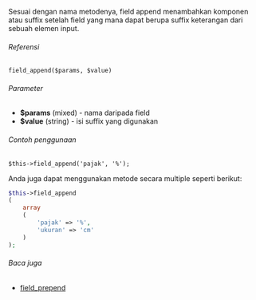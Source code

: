 Sesuai dengan nama metodenya, field append menambahkan komponen atau suffix setelah field yang mana dapat berupa suffix keterangan dari sebuah elemen input.

###### Referensi

`field_append($params, $value)`

###### Parameter

* **$params** (mixed) - nama daripada field
* **$value** (string) - isi suffix yang digunakan

###### Contoh penggunaan

`$this->field_append('pajak', '%');`

Anda juga dapat menggunakan metode secara multiple seperti berikut:

```php
$this->field_append
(
    array
    (
        'pajak' => '%',
        'ukuran' => 'cm'
    )
);
```

###### Baca juga
* [field_prepend](./field_prepend)
